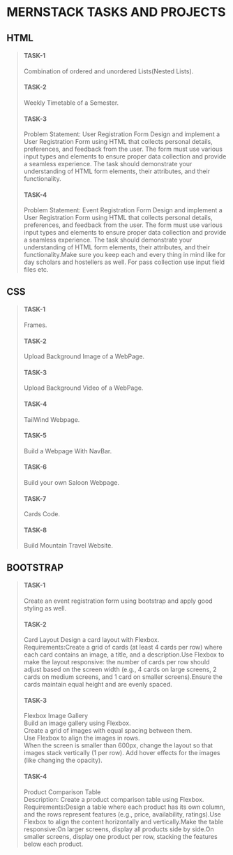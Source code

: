 # MERNSTACK TASKS AND PROJECTS
## HTML
>#### TASK-1
>Combination of ordered and unordered Lists(Nested Lists).  
>#### TASK-2
>Weekly Timetable of a Semester.  
>#### TASK-3
>Problem Statement: User Registration Form
Design and implement a User Registration Form using HTML that collects personal details, preferences, and feedback from the user.   The form must use various input types and elements to ensure proper data collection and provide a seamless experience.   The task should demonstrate your understanding of HTML form elements, their attributes, and their functionality.
>#### TASK-4
>Problem Statement: Event Registration Form
Design and implement a User Registration Form using HTML that collects personal details, preferences, and feedback from the user. The form must use various input types and elements to ensure proper data collection and provide a seamless experience. The task should demonstrate your understanding of HTML form elements, their attributes, and their functionality.Make sure you keep each and every thing in mind like for day scholars and hostellers as well. For pass collection use input field files etc.
## CSS
>#### TASK-1
>Frames.
>#### TASK-2
>Upload Background Image of a WebPage.
>#### TASK-3
>Upload Background Video of a WebPage.
>#### TASK-4
>TailWind Webpage.  
>#### TASK-5
>Build a Webpage With NavBar.
>#### TASK-6
>Build your own Saloon Webpage.
>#### TASK-7
>Cards Code.
>#### TASK-8
>Build Mountain Travel Website.
## BOOTSTRAP
>#### TASK-1
> Create an event registration form using bootstrap and apply good styling as well.
>#### TASK-2
>Card Layout
Design a card layout with Flexbox.  
Requirements:Create a grid of cards (at least 4 cards per row) where each card contains an image, a title, and a description.Use Flexbox to make the layout responsive: the number of cards per row should adjust based on the screen width (e.g., 4 cards on large screens, 2 cards on medium screens, and 1 card on smaller screens).Ensure the cards maintain equal height and are evenly spaced.
>#### TASK-3
>Flexbox Image Gallery  
Build an image gallery using Flexbox.  
Create a grid of images with equal spacing between them.  
Use Flexbox to align the images in rows.  
When the screen is smaller than 600px, change the layout so that images stack vertically (1 per row).
Add hover effects for the images (like changing the opacity).
>#### TASK-4
>Product Comparison Table  
Description: Create a product comparison table using Flexbox.  
Requirements:Design a table where each product has its own column, and the rows represent features (e.g., price, availability, ratings).Use Flexbox to align the content horizontally and vertically.Make the table responsive:On larger screens, display all products side by side.On smaller screens, display one product per row, stacking the features below each product.
